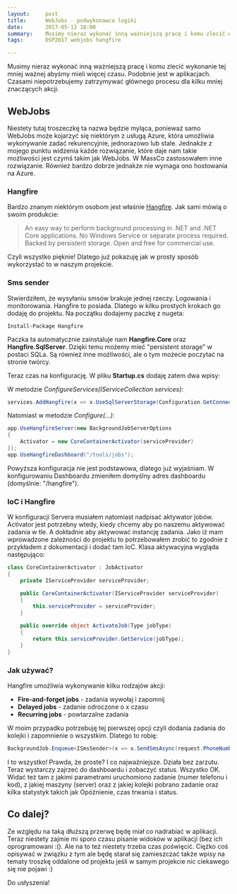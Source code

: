 ```yaml
---
layout:     post
title:      WebJobs - podwykonawca logiki
date:       2017-05-13 18:00
summary:    Musimy nieraz wykonać inną ważniejszą pracę i komu zlecić wykonanie tej mniej ważnej abyśmy mieli więcej czasu. Podobnie jest w aplikacjach. Czasami niepotrzebujemy zatrzymywać głównego procesu dla kilku mniej znaczących akcji.
tags:       DSP2017 webjobs hangfire

---
```


Musimy nieraz wykonać inną ważniejszą pracę i komu zlecić wykonanie tej mniej ważnej abyśmy mieli więcej czasu. Podobnie jest w aplikacjach. Czasami niepotrzebujemy zatrzymywać głównego procesu dla kilku mniej znaczących akcji.

## WebJobs ##

Niestety tutaj troszeczkę ta nazwa będzie myląca, ponieważ samo WebJobs może kojarzyć się niektórym z usługą Azure, która umożliwia wykonywanie zadać rekurencyjnie, jednorazowo lub stale. Jednakże z mojego punktu widzenia każde rozwiązanie, które daje nam takie możliwości jest czymś takim jak WebJobs. W MassCo zastosowałem inne rozwiązanie. Również bardzo dobrze jednakże nie wymaga ono hostowania na Azure.

### Hangfire ###

Bardzo znanym niektórym osobom jest właśnie [Hangfire][1].  Jak sami mówią o swoim produkcie:

> An easy way to perform background processing in .NET and .NET Core applications. No Windows Service or separate process required.
Backed by persistent storage. Open and free for commercial use.

Czyli wszystko pięknie! Dlatego już pokazuję jak w prosty sposób wykorzystać to w naszym projekcie.

### Sms sender ###

Stwierdziłem, że wysyłaniu smsów brakuje jednej rzeczy. Logowania i monitorowania. Hangfire to posiada. Dlatego w kilku prostych krokach go dodaję do projektu. Na początku dodajemy paczkę z nugeta:

```
Install-Package Hangfire
```

Paczka ta automatycznie zainstaluje nam **Hangfire.Core** oraz **Hangfire.SqlServer**. Dzięki temu możemy mieć "persistent storage" w postaci SQLa. Są również inne możliwości, ale o tym możecie poczytać na stronie twórcy.

Teraz czas na konfigurację. W pliku **Startup.cs** dodaję zatem dwa wpisy:

W metodzie *ConfigureServices(IServiceCollection services)*:

```csharp
services.AddHangfire(x => x.UseSqlServerStorage(Configuration.GetConnectionString("WebJobs")));
```

Natomiast w metodzie *Configure(...)*:

```csharp
app.UseHangfireServer(new BackgroundJobServerOptions
{
    Activator = new CoreContainerActivator(serviceProvider)
});
app.UseHangfireDashboard("/tools/jobs");
```

Powyższa konfiguracja nie jest podstawowa, dlatego już wyjaśniam. W konfigurowaniu Dashboardu zmieniłem domyślny adres dashboardu  (domyślnie: "/hangfire").

### IoC i Hangfire ###

W konfiguracji Servera musiałem natomiast nadpisać aktywator jobów. Activator jest potrzebny wtedy, kiedy chcemy aby po naszemu aktywować zadania w tle. A dokładnie aby aktywować instancję zadania. Jako iż mam wprowadzone zależności do projektu to potrzebowałem zrobić to zgodnie z przykładem z dokumentacji i dodać tam IoC. Klasa aktywacyjna wygląda następująco:

```csharp
class CoreContainerActivator : JobActivator
{
    private IServiceProvider serviceProvider;

    public CoreContainerActivator(IServiceProvider serviceProvider)
    {
        this.serviceProvider = serviceProvider;
    }

    public override object ActivateJob(Type jobType)
    {
        return this.serviceProvider.GetService(jobType);
    }
}
```

### Jak używać? ###

Hangfire umożliwia wykonywanie kilku rodzajów akcji:

* **Fire-and-forget jobs** - zadania wywołaj i zapomnij
* **Delayed jobs** - zadanie odroczone o x czasu
* **Recurring jobs** - powtarzalne zadania

W moim przypadku potrzebuję tej pierwszej opcji czyli dodania zadania do kolejki i zapomnienie o wszystkim. Dlatego to robię:

```csharp
BackgroundJob.Enqueue<ISmsSender>(x => x.SendSmsAsync(request.PhoneNumber, $"Your code is: {confirmationCode}"));
```

I to wszystko! Prawda, że proste? I co najważniejsze. Działa bez zarzutu. Teraz wystarczy zajrzeć do dashboardu i zobaczyć status. Wszystko OK. Widać też tam z jakimi parametrami uruchomiono zadanie (numer telefonu i kod), z jakiej maszyny (server) oraz z jakiej kolejki pobrano zadanie oraz kilka statystyk takich jak Opóźnienie, czas trwania i status.

## Co dalej? ##

Ze względu na taką dłuższą przerwę będę miał co nadrabiać w aplikacji. Teraz niestety zajmie mi sporo czasu pisanie widoków w aplikacji (bez ich oprogramowani :(). Ale na to też niestety trzeba czas poświęcić. Ciężko coś opisywać w związku z tym ale będę starał się zamieszczać także wpisy na tematy troszkę oddalone od projektu jeśli w samym projekcie nic ciekawego się nie pojawi :) 

Do usłyszenia!


  [1]: https://www.hangfire.io/
